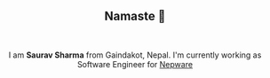<h2 align="center">Namaste 🙏</h2>
<br>
<p align="center">I am <b>Saurav Sharma</b> from Gaindakot, Nepal. I'm currently working as Software Engineer for <a href="https://nepware.com">Nepware</a></p>
